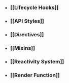 - ### [[Lifecycle Hooks]]
- ### [[API Styles]]
- ### [[Directives]]
- ### [[Mixins]]
- ### [[Reactivity System]]
- ### [[Render Function]]